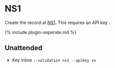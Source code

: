 ---
---
# NS1 
Create the record at [NS1](https://ns1.com/). This requires an API key .

{% include plugin-seperate.md %}

## Unattended 
- Key inline
`‑‑validation ns1 ‑‑apikey xx`